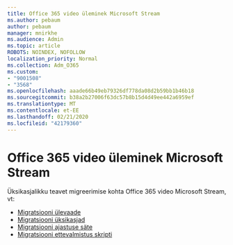 ```yaml
---
title: Office 365 video üleminek Microsoft Stream
ms.author: pebaum
author: pebaum
manager: mnirkhe
ms.audience: Admin
ms.topic: article
ROBOTS: NOINDEX, NOFOLLOW
localization_priority: Normal
ms.collection: Adm_O365
ms.custom:
- "9001508"
- "3568"
ms.openlocfilehash: aaade66b49eb79326df778da08d2b59bb1b46b18
ms.sourcegitcommit: b38a2b27006f63dc57b8b15d4d49ee442a6959ef
ms.translationtype: MT
ms.contentlocale: et-EE
ms.lasthandoff: 02/21/2020
ms.locfileid: "42179360"
---
```

# <a name="office-365-video-transition-to-microsoft-stream"></a>Office 365 video üleminek Microsoft Stream

Üksikasjalikku teavet migreerimise kohta Office 365 video Microsoft Stream, vt:

- [Migratsiooni ülevaade](https://docs.microsoft.com/en-us/stream/migrate-from-office-365)
- [Migratsiooni üksikasjad](https://docs.microsoft.com/en-us/stream/migration-experience)
- [Migratsiooni ajastuse säte](https://docs.microsoft.com/en-us/stream/migration-o365video-timing-setting)
- [Migratsiooni ettevalmistus skripti](https://docs.microsoft.com/en-us/stream/migration-o365video-prep)
